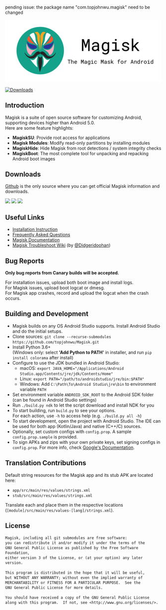 pending issue:
the package name "com.topjohnwu.magisk" need to be changed







![](docs/images/logo.png)

[![Downloads](https://img.shields.io/badge/dynamic/json?color=green&label=Downloads&query=totalString&url=https%3A%2F%2Fraw.githubusercontent.com%2Ftopjohnwu%2Fmagisk-files%2Fcount%2Fcount.json&cacheSeconds=1800)](https://raw.githubusercontent.com/topjohnwu/magisk-files/count/count.json)

## Introduction

Magisk is a suite of open source software for customizing Android, supporting devices higher than Android 5.0.<br>
Here are some feature highlights:

- **MagiskSU**: Provide root access for applications
- **Magisk Modules**: Modify read-only partitions by installing modules
- **MagiskHide**: Hide Magisk from root detections / system integrity checks
- **MagiskBoot**: The most complete tool for unpacking and repacking Android boot images

## Downloads

[Github](https://github.com/topjohnwu/Magisk/) is the only source where you can get official Magisk information and downloads.

[![](https://img.shields.io/badge/Magisk-v23.0-blue)](https://github.com/topjohnwu/Magisk/releases/tag/v23.0)
[![](https://img.shields.io/badge/Magisk%20Beta-v23.0-blue)](https://github.com/topjohnwu/Magisk/releases/tag/v23.0)
[![](https://img.shields.io/badge/Magisk-Canary-red)](https://raw.githubusercontent.com/topjohnwu/magisk-files/canary/app-debug.apk)

## Useful Links

- [Installation Instruction](https://topjohnwu.github.io/Magisk/install.html)
- [Frequently Asked Questions](https://topjohnwu.github.io/Magisk/faq.html)
- [Magisk Documentation](https://topjohnwu.github.io/Magisk/)
- [Magisk Troubleshoot Wiki](https://www.didgeridoohan.com/magisk/HomePage) (by [@Didgeridoohan](https://github.com/Didgeridoohan))

## Bug Reports

**Only bug reports from Canary builds will be accepted.**

For installation issues, upload both boot image and install logs.<br>
For Magisk issues, upload boot logcat or dmesg.<br>
For Magisk app crashes, record and upload the logcat when the crash occurs.

## Building and Development

- Magisk builds on any OS Android Studio supports. Install Android Studio and do the initial setups.
- Clone sources: `git clone --recurse-submodules https://github.com/topjohnwu/Magisk.git`
- Install Python 3.6+ \
(Windows only: select **'Add Python to PATH'** in installer, and run `pip install colorama` after install)
- Configure to use the JDK bundled in Android Studio:
	- macOS: `export JAVA_HOME="/Applications/Android Studio.app/Contents/jre/jdk/Contents/Home"`
	- Linux: `export PATH="/path/to/androidstudio/jre/bin:$PATH"`
	- Windows: Add `C:\Path\To\Android Studio\jre\bin` to environment variable `PATH`
- Set environment variable `ANDROID_SDK_ROOT` to the Android SDK folder (can be found in Android Studio settings)
- Run `./build.py ndk` to let the script download and install NDK for you
- To start building, run `build.py` to see your options. \
For each action, use `-h` to access help (e.g. `./build.py all -h`)
- To start development, open the project with Android Studio. The IDE can be used for both app (Kotlin/Java) and native (C++/C) sources.
- Optionally, set custom configs with `config.prop`. A sample `config.prop.sample` is provided.
- To sign APKs and zips with your own private keys, set signing configs in `config.prop`. For more info, check [Google's Documentation](https://developer.android.com/studio/publish/app-signing.html#generate-key).

## Translation Contributions

Default string resources for the Magisk app and its stub APK are located here:

- `app/src/main/res/values/strings.xml`
- `stub/src/main/res/values/strings.xml`

Translate each and place them in the respective locations (`[module]/src/main/res/values-[lang]/strings.xml`).

## License

    Magisk, including all git submodules are free software:
    you can redistribute it and/or modify it under the terms of the
    GNU General Public License as published by the Free Software Foundation,
    either version 3 of the License, or (at your option) any later version.

    This program is distributed in the hope that it will be useful,
    but WITHOUT ANY WARRANTY; without even the implied warranty of
    MERCHANTABILITY or FITNESS FOR A PARTICULAR PURPOSE.  See the
    GNU General Public License for more details.

    You should have received a copy of the GNU General Public License
    along with this program.  If not, see <http://www.gnu.org/licenses/>.
